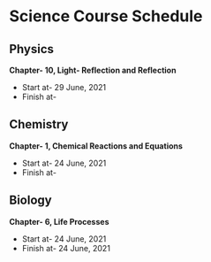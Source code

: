 # Science Course Schedule

## Physics
**Chapter- 10, Light- Reflection and Reflection**
* Start at- 29 June, 2021
* Finish at- 

## Chemistry
**Chapter- 1, Chemical Reactions and Equations**
* Start at- 24 June, 2021
* Finish at- 

## Biology
**Chapter- 6, Life Processes**
* Start at- 24 June, 2021
* Finish at- 24 June, 2021
